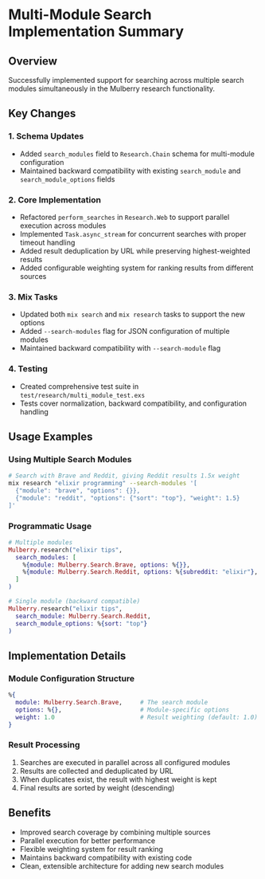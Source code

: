 # Multi-Module Search Implementation Summary

## Overview
Successfully implemented support for searching across multiple search modules simultaneously in the Mulberry research functionality.

## Key Changes

### 1. Schema Updates
- Added `search_modules` field to `Research.Chain` schema for multi-module configuration
- Maintained backward compatibility with existing `search_module` and `search_module_options` fields

### 2. Core Implementation
- Refactored `perform_searches` in `Research.Web` to support parallel execution across modules
- Implemented `Task.async_stream` for concurrent searches with proper timeout handling
- Added result deduplication by URL while preserving highest-weighted results
- Added configurable weighting system for ranking results from different sources

### 3. Mix Tasks
- Updated both `mix search` and `mix research` tasks to support the new options
- Added `--search-modules` flag for JSON configuration of multiple modules
- Maintained backward compatibility with `--search-module` flag

### 4. Testing
- Created comprehensive test suite in `test/research/multi_module_test.exs`
- Tests cover normalization, backward compatibility, and configuration handling

## Usage Examples

### Using Multiple Search Modules
```bash
# Search with Brave and Reddit, giving Reddit results 1.5x weight
mix research "elixir programming" --search-modules '[
  {"module": "brave", "options": {}},
  {"module": "reddit", "options": {"sort": "top"}, "weight": 1.5}
]'
```

### Programmatic Usage
```elixir
# Multiple modules
Mulberry.research("elixir tips",
  search_modules: [
    %{module: Mulberry.Search.Brave, options: %{}},
    %{module: Mulberry.Search.Reddit, options: %{subreddit: "elixir"}, weight: 1.5}
  ]
)

# Single module (backward compatible)
Mulberry.research("elixir tips",
  search_module: Mulberry.Search.Reddit,
  search_module_options: %{sort: "top"}
)
```

## Implementation Details

### Module Configuration Structure
```elixir
%{
  module: Mulberry.Search.Brave,     # The search module
  options: %{},                      # Module-specific options
  weight: 1.0                        # Result weighting (default: 1.0)
}
```

### Result Processing
1. Searches are executed in parallel across all configured modules
2. Results are collected and deduplicated by URL
3. When duplicates exist, the result with highest weight is kept
4. Final results are sorted by weight (descending)

## Benefits
- Improved search coverage by combining multiple sources
- Parallel execution for better performance
- Flexible weighting system for result ranking
- Maintains backward compatibility with existing code
- Clean, extensible architecture for adding new search modules